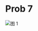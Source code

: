 # Prob 7

![图 1](../../../.media/c39e12161a989577519f1c49ae9be78ce0cfe157f42e9ef8656d9d6be0a99c04.png)  
